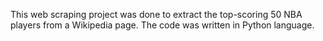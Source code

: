 This web scraping project was done to extract the top-scoring 50 NBA players from a Wikipedia page. The code was written in Python language.
